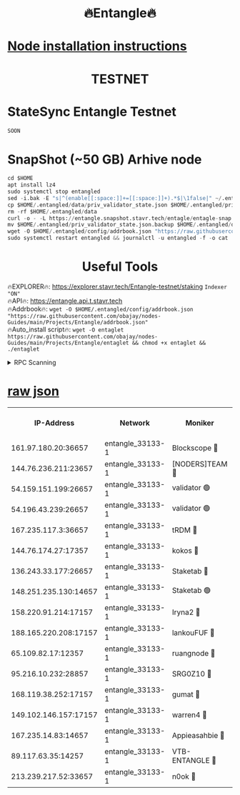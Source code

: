 <h1 align="center"> 🔥Entangle🔥</h1>

[Node installation instructions](https://github.com/obajay/nodes-Guides/tree/main/Projects/Entangle)
=

<h1 align="center"> TESTNET</h1>

# StateSync Entangle Testnet
```python
SOON
```
# SnapShot (~50 GB) Arhive node
```python
cd $HOME
apt install lz4
sudo systemctl stop entangled
sed -i.bak -E "s|^(enable[[:space:]]+=[[:space:]]+).*$|\1false|" ~/.entangled/config/config.toml
cp $HOME/.entangled/data/priv_validator_state.json $HOME/.entangled/priv_validator_state.json.backup
rm -rf $HOME/.entangled/data
curl -o - -L https://entangle.snapshot.stavr.tech/entagle/entagle-snap.tar.lz4 | lz4 -c -d - | tar -x -C $HOME/.entangled --strip-components 2
mv $HOME/.entangled/priv_validator_state.json.backup $HOME/.entangled/data/priv_validator_state.json
wget -O $HOME/.entangled/config/addrbook.json "https://raw.githubusercontent.com/obajay/nodes-Guides/main/Projects/Entangle/addrbook.json"
sudo systemctl restart entangled && journalctl -u entangled -f -o cat
```
 <h1 align="center"> Useful Tools</h1>
 
🔥EXPLORER🔥: https://explorer.stavr.tech/Entangle-testnet/staking        `Indexer "ON"` \
🔥API🔥:      https://entangle.api.t.stavr.tech \
🔥Addrbook🔥: ```wget -O $HOME/.entangled/config/addrbook.json "https://raw.githubusercontent.com/obajay/nodes-Guides/main/Projects/Entangle/addrbook.json"``` \
🔥Auto_install script🔥:  `wget -O entaglet https://raw.githubusercontent.com/obajay/nodes-Guides/main/Projects/Entangle/entaglet && chmod +x entaglet && ./entaglet`


<details>
<summary>RPC Scanning</summary>

<h2 align="center"> We scan nodes in real time every 4 hours. And we provide the final result of RPC endpoints.
We cannot influence the operation of these nodes in any way. </h2>


```python
If Voting Power is higher than 0 --> then the Node is a validator of the network and may be subject to attack and be a potential threat to the chain.
```
```python
We marked such validators with a red symbol
```

</details>

[raw json](https://rpc-check.entangt.stavr.tech/entangt/rpc-entangt-result.json)
=


<table><tr><th>IP-Address</th><th>Network</th><th>Moniker</th><th>Latest Block Height</th><th>Earliest Block Height</th><th>Catching Up</th><th>Tx Index</th><th>Voting Power</th><th>Scan Time</th></tr><tr><td>161.97.180.20:36657</td><td>entangle_33133-1</td><td>Blockscope 🔴</td><td>1273491</td><td>1</td><td>False</td><td>off</td><td>259586473635098</td><td>2023-12-23T07:42:57.845917532UTC</td></tr><tr><td>144.76.236.211:23657</td><td>entangle_33133-1</td><td>[NODERS]TEAM 🔴</td><td>1273493</td><td>1</td><td>False</td><td>off</td><td>47049700500000000</td><td>2023-12-23T07:43:10.342722615UTC</td></tr><tr><td>54.159.151.199:26657</td><td>entangle_33133-1</td><td>validator 🟢</td><td>1273494</td><td>1</td><td>False</td><td>on</td><td>0</td><td>2023-12-23T07:43:17.802082249UTC</td></tr><tr><td>54.196.43.239:26657</td><td>entangle_33133-1</td><td>validator 🟢</td><td>1273494</td><td>1</td><td>False</td><td>on</td><td>0</td><td>2023-12-23T07:43:18.390669981UTC</td></tr><tr><td>167.235.117.3:36657</td><td>entangle_33133-1</td><td>tRDM 🔴</td><td>1273495</td><td>1</td><td>False</td><td>on</td><td>59519660338000</td><td>2023-12-23T07:43:21.400321450UTC</td></tr><tr><td>144.76.174.27:17357</td><td>entangle_33133-1</td><td>kokos 🔴</td><td>1273493</td><td>145001</td><td>False</td><td>on</td><td>89890100000000</td><td>2023-12-23T07:43:07.322290461UTC</td></tr><tr><td>136.243.33.177:26657</td><td>entangle_33133-1</td><td>Staketab 🔴</td><td>1273494</td><td>660001</td><td>False</td><td>on</td><td>37511111100000</td><td>2023-12-23T07:43:12.709399341UTC</td></tr><tr><td>148.251.235.130:14657</td><td>entangle_33133-1</td><td>Staketab 🟢</td><td>1273491</td><td>660801</td><td>False</td><td>on</td><td>0</td><td>2023-12-23T07:42:55.472562792UTC</td></tr><tr><td>158.220.91.214:17157</td><td>entangle_33133-1</td><td>Iryna2 🔴</td><td>1273495</td><td>704001</td><td>False</td><td>on</td><td>180890937000019</td><td>2023-12-23T07:43:18.843222662UTC</td></tr><tr><td>188.165.220.208:17157</td><td>entangle_33133-1</td><td>lankouFUF 🔴</td><td>1273492</td><td>725001</td><td>False</td><td>on</td><td>180899900000002</td><td>2023-12-23T07:43:02.990321005UTC</td></tr><tr><td>65.109.82.17:12357</td><td>entangle_33133-1</td><td>ruangnode 🔴</td><td>1273491</td><td>806001</td><td>False</td><td>off</td><td>261143217535902</td><td>2023-12-23T07:42:58.294680542UTC</td></tr><tr><td>95.216.10.232:28857</td><td>entangle_33133-1</td><td>SRG0Z10 🔴</td><td>1273490</td><td>842001</td><td>False</td><td>off</td><td>17477251056590</td><td>2023-12-23T07:42:53.193945216UTC</td></tr><tr><td>168.119.38.252:17157</td><td>entangle_33133-1</td><td>gumat 🔴</td><td>1273492</td><td>962001</td><td>False</td><td>on</td><td>314013548351851</td><td>2023-12-23T07:43:02.659237449UTC</td></tr><tr><td>149.102.146.157:17157</td><td>entangle_33133-1</td><td>warren4 🔴</td><td>1273493</td><td>1054001</td><td>False</td><td>on</td><td>201531178365442</td><td>2023-12-23T07:43:10.083896431UTC</td></tr><tr><td>167.235.14.83:14657</td><td>entangle_33133-1</td><td>Appieasahbie 🔴</td><td>1273495</td><td>1076001</td><td>False</td><td>on</td><td>44568809900999996</td><td>2023-12-23T07:43:19.088164348UTC</td></tr><tr><td>89.117.63.35:14257</td><td>entangle_33133-1</td><td>VTB-ENTANGLE 🔴</td><td>1273493</td><td>1162001</td><td>False</td><td>off</td><td>95826514071325</td><td>2023-12-23T07:43:07.617809099UTC</td></tr><tr><td>213.239.217.52:33657</td><td>entangle_33133-1</td><td>n0ok 🔴</td><td>1273494</td><td>1173494</td><td>False</td><td>off</td><td>46574292273662988</td><td>2023-12-23T07:43:17.149470327UTC</td></tr></table>
